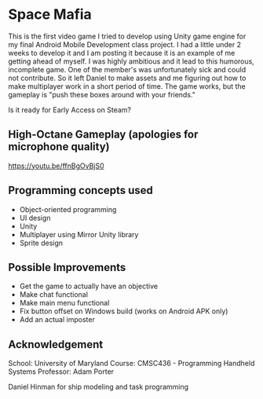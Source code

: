 # Space Mafia
This is the first video game I tried to develop using Unity game engine for my final Android Mobile Development class project. I had a little under 2 weeks to develop it and I am posting it because it is an example of me getting ahead of myself. I was highly ambitious and it lead to this humorous, incomplete game. One of the member's was unfortunately sick and could not contribute. So it left Daniel to make assets and me figuring out how to make multiplayer work in a short period of time. The game works, but the gameplay is "push these boxes around with your friends." 

Is it ready for Early Access on Steam?

## High-Octane Gameplay (apologies for microphone quality)
https://youtu.be/ffnBgOvBjS0

## Programming concepts used
- Object-oriented programming
- UI design
- Unity
- Multiplayer using Mirror Unity library
- Sprite design

## Possible Improvements
- Get the game to actually have an objective
- Make chat functional
- Make main menu functional
- Fix button offset on Windows build (works on Android APK only)
- Add an actual imposter

## Acknowledgement
School: University of Maryland
Course: CMSC436 - Programming Handheld Systems
Professor: Adam Porter

 Daniel Hinman for ship modeling and task programming

